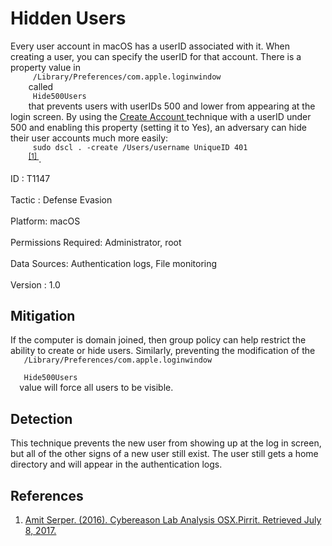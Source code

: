 <div class="container-fluid">
 <h1>
  Hidden Users
 </h1>
 <div class="row">
  <div class="col-md-8 description-body">
   <p>
    Every user account in macOS has a userID associated with it. When creating a user, you can specify the userID for that account. There is a property value in
    <code>
     /Library/Preferences/com.apple.loginwindow
    </code>
    called
    <code>
     Hide500Users
    </code>
    that prevents users with userIDs 500 and lower from appearing at the login screen. By using the
    <a href="https://attack.mitre.org/techniques/T1136">
     Create Account
    </a>
    technique with a userID under 500 and enabling this property (setting it to Yes), an adversary can hide their user accounts much more easily:
    <code>
     sudo dscl . -create /Users/username UniqueID 401
    </code>
    <span class="scite-citeref-number" data-reference="Cybereason OSX Pirrit" id="scite-ref-1-a">
     <sup>
      <a aria-describedby="qtip-0" data-hasqtip="0" href="https://www2.cybereason.com/research-osx-pirrit-mac-os-x-secuirty" target="_blank">
       [1]
      </a>
     </sup>
    </span>
    .
   </p>
  </div>
  <div class="col-md-4">
   <div class="card">
    <div class="card-body">
     <div class="card-data">
      <span class="h5 card-title">
       ID
      </span>
      : T1147
      <br/>
      <br/>
     </div>
     <div class="card-data">
      <span class="h5 card-title">
      </span>
     </div>
     <div class="card-data">
      <span class="h5 card-title">
       Tactic
      </span>
      : Defense Evasion
      <br/>
      <br/>
     </div>
     <div class="card-data">
      <span class="h5 card-title">
       Platform:
      </span>
      macOS
      <br/>
      <br/>
     </div>
     <div class="card-data">
      <span class="h5 card-title">
      </span>
     </div>
     <div class="card-data">
      <span class="h5 card-title">
       Permissions Required:
      </span>
      Administrator, root
      <br/>
      <br/>
     </div>
     <div class="card-data">
      <span class="h5 card-title">
      </span>
     </div>
     <div class="card-data">
      <span class="h5 card-title">
       Data Sources:
      </span>
      Authentication logs, File monitoring
      <br/>
      <br/>
     </div>
     <div class="card-data">
      <span class="h5 card-title">
      </span>
     </div>
     <div class="card-data">
      <span class="h5 card-title">
      </span>
     </div>
     <div class="card-data">
      <span class="h5 card-title">
      </span>
     </div>
     <div class="card-data">
      <span class="h5 card-title">
      </span>
     </div>
     <div class="card-data">
      <span class="h5 card-title">
      </span>
     </div>
     <div class="card-data">
      <span class="h5 card-title">
      </span>
     </div>
     <div class="card-data">
      <span class="h5 card-title">
      </span>
     </div>
     <div class="card-data">
      <span class="h5 card-title">
       Version
      </span>
      : 1.0
     </div>
    </div>
   </div>
  </div>
 </div>
 <h2 class="pt-3" id="mitigation">
  Mitigation
 </h2>
 <p>
  If the computer is domain joined, then group policy can help restrict the ability to create or hide users. Similarly, preventing the modification of the
  <code>
   /Library/Preferences/com.apple.loginwindow
  </code>
  <code>
   Hide500Users
  </code>
  value will force all users to be visible.
 </p>
 <h2 class="pt-3" id="detection">
  Detection
 </h2>
 <p>
  This technique prevents the new user from showing up at the log in screen, but all of the other signs of a new user still exist. The user still gets a home directory and will appear in the authentication logs.
 </p>
 <h2 class="pt-3" id="references">
  References
 </h2>
 <div class="row">
  <div class="col">
   <ol>
    <li>
     <span class="scite-citation" id="scite-1">
      <span class="scite-citation-text">
       <a class="external text" href="https://www2.cybereason.com/research-osx-pirrit-mac-os-x-secuirty" name="scite-1" rel="nofollow" target="_blank">
        Amit Serper. (2016). Cybereason Lab Analysis OSX.Pirrit. Retrieved July 8, 2017.
       </a>
      </span>
     </span>
    </li>
   </ol>
  </div>
  <div class="col">
  </div>
 </div>
</div>
